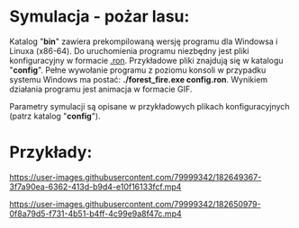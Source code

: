 # Symulacja - pożar lasu:

Katalog "**bin**" zawiera prekompilowaną wersję programu dla Windowsa i Linuxa (x86-64). Do uruchomienia programu niezbędny jest pliki konfiguracyjny w formacie [.ron](https://github.com/ron-rs/ron). Przykładowe pliki znajdują się w katalogu "**config**". Pełne wywołanie programu z poziomu konsoli w przypadku systemu Windows ma postać: **./forest_fire.exe config.ron**. Wynikiem działania programu jest animacja w formacie GIF.

Parametry symulacji są opisane w przykładowych plikach konfiguracyjnych (patrz katalog "**config**").

# Przykłady:

https://user-images.githubusercontent.com/79999342/182649367-3f7a90ea-6362-413d-b9d4-e10f16133fcf.mp4

https://user-images.githubusercontent.com/79999342/182650979-0f8a79d5-f731-4b51-b4ff-4c99e9a8f47c.mp4
